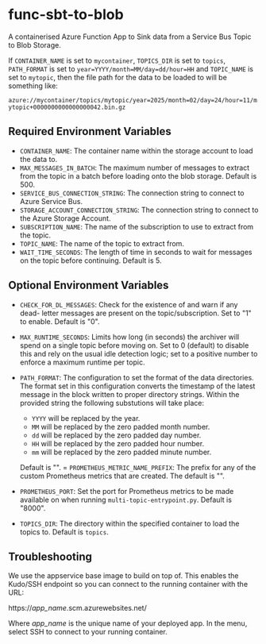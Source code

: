 # func-sbt-to-blob
A containerised Azure Function App to Sink data from a Service Bus Topic to
Blob Storage.

If `CONTAINER_NAME` is set to `mycontainer`, `TOPICS_DIR` is set to `topics`,
`PATH_FORMAT` is set to `year=YYYY/month=MM/day=dd/hour=HH` and
`TOPIC_NAME` is set to `mytopic`, then the file path for the data to be
loaded to will be something like:

`azure://mycontainer/topics/mytopic/year=2025/month=02/day=24/hour=11/mytopic+0000000000000000042.bin.gz`

## Required Environment Variables

- `CONTAINER_NAME`: The container name within the storage account to load
  the data to.
- `MAX_MESSAGES_IN_BATCH`: The maximum number of messages to extract from the
  topic in a batch before loading onto the blob storage.  Default is 500.
- `SERVICE_BUS_CONNECTION_STRING`:  The connection string to connect to Azure
  Service Bus.
- `STORAGE_ACCOUNT_CONNECTION_STRING`: The connection string to connect to
  the Azure Storage Account.
- `SUBSCRIPTION_NAME`:  The name of the subscription to use to extract from
  the topic.
- `TOPIC_NAME`:  The name of the topic to extract from.
- `WAIT_TIME_SECONDS`: The length of time in seconds to wait for messages on
  the topic before continuing.  Default is 5.

## Optional Environment Variables

- `CHECK_FOR_DL_MESSAGES`: Check for the existence of and warn if any dead-
  letter messages are present on the topic/subscription.  Set to "1" to
  enable.  Default is "0".
- `MAX_RUNTIME_SECONDS`: Limits how long (in seconds) the archiver will spend
  on a single topic before moving on. Set to 0 (default) to disable this and
  rely on the usual idle detection logic; set to a positive number to enforce
  a maximum runtime per topic.
- `PATH_FORMAT`: The configuration to set the format of the data directories.
  The format set in this configuration converts the timestamp of the latest
  message in the block written to proper directory strings.  Within the
  provided string the following substutions will take place:
    - `YYYY` will be replaced by the year.
    - `MM` will be replaced by the zero padded month number.
    - `dd` will be replaced by the zero padded day number.
    - `HH` will be replaced by the zero padded hour number.
    - `mm` will be replaced by the zero padded minute number.

  Default is "".
= `PROMETHEUS_METRIC_NAME_PREFIX`: The prefix for any of the custom
  Prometheus metrics that are created.  The default is "".
- `PROMETHEUS_PORT`: Set the port for Prometheus metrics to be made
  available on when running `multi-topic-entrypoint.py`.  Default
  is "8000".
- `TOPICS_DIR`: The directory within the specified container to load the
  topics to.  Default is `topics`.

## Troubleshooting

We use the appservice base image to build on top of.  This enables the
Kudo/SSH endpoint so you can connect to the running container with the
URL:

  https://_app_name_.scm.azurewebsites.net/

Where _app_name_ is the unique name of your deployed app.  In the menu,
select SSH to connect to your running container.
